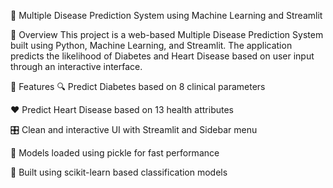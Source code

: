 🧠 Multiple Disease Prediction System using Machine Learning and Streamlit

📌 Overview
This project is a web-based Multiple Disease Prediction System built using Python, Machine Learning, and Streamlit. The application predicts the likelihood of Diabetes and Heart Disease based on user input through an interactive interface.

🧪 Features
🔍 Predict Diabetes based on 8 clinical parameters

❤️ Predict Heart Disease based on 13 health attributes

🎛️ Clean and interactive UI with Streamlit and Sidebar menu

💾 Models loaded using pickle for fast performance

🧠 Built using scikit-learn based classification models



